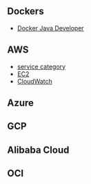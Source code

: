 ## Dockers
- [Docker Java Developer](https://github.com/docker/labs/tree/master/developer-tools/java/)
## AWS
- [service category](https://docs.aws.amazon.com/index.html)
- [EC2](https://docs.aws.amazon.com/AWSEC2/latest/UserGuide/concepts.html)
- [CloudWatch](https://docs.aws.amazon.com/AmazonCloudWatch/latest/monitoring/WhatIsCloudWatch.html)
## Azure
## GCP
## Alibaba Cloud
## OCI

